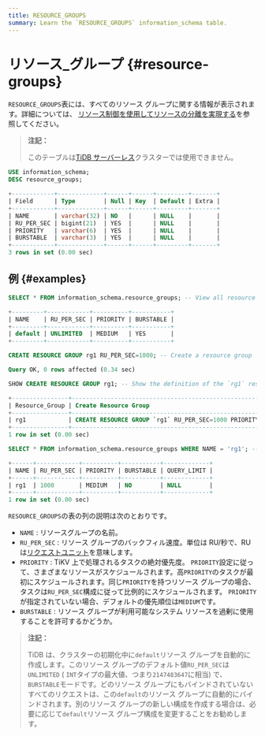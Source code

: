 ```yaml
---
title: RESOURCE_GROUPS
summary: Learn the `RESOURCE_GROUPS` information_schema table.
---
```


# リソース_グループ {#resource-groups}

`RESOURCE_GROUPS`表には、すべてのリソース グループに関する情報が表示されます。詳細については、 [リソース制御を使用してリソースの分離を実現する](/tidb-resource-control.md)を参照してください。

> **注記：**
>
> このテーブルは[TiDB サーバーレス](https://docs.pingcap.com/tidbcloud/select-cluster-tier#tidb-serverless)クラスターでは使用できません。

```sql
USE information_schema;
DESC resource_groups;
```

```sql
+------------+-------------+------+------+---------+-------+
| Field      | Type        | Null | Key  | Default | Extra |
+------------+-------------+------+------+---------+-------+
| NAME       | varchar(32) | NO   |      | NULL    |       |
| RU_PER_SEC | bigint(21)  | YES  |      | NULL    |       |
| PRIORITY   | varchar(6)  | YES  |      | NULL    |       |
| BURSTABLE  | varchar(3)  | YES  |      | NULL    |       |
+------------+-------------+------+------+---------+-------+
3 rows in set (0.00 sec)
```

## 例 {#examples}

```sql
SELECT * FROM information_schema.resource_groups; -- View all resource groups. TiDB has a `default` resource group.
```

```sql
+---------+------------+----------+-----------+
| NAME    | RU_PER_SEC | PRIORITY | BURSTABLE |
+---------+------------+----------+-----------+
| default | UNLIMITED  | MEDIUM   | YES       |
+---------+------------+----------+-----------+
```

```sql
CREATE RESOURCE GROUP rg1 RU_PER_SEC=1000; -- Create a resource group `rg1`
```

```sql
Query OK, 0 rows affected (0.34 sec)
```

```sql
SHOW CREATE RESOURCE GROUP rg1; -- Show the definition of the `rg1` resource group
```

```sql
+----------------+---------------------------------------------------------------+
| Resource_Group | Create Resource Group                                         |
+----------------+---------------------------------------------------------------+
| rg1            | CREATE RESOURCE GROUP `rg1` RU_PER_SEC=1000 PRIORITY="MEDIUM" |
+----------------+---------------------------------------------------------------+
1 row in set (0.00 sec)
```

```sql
SELECT * FROM information_schema.resource_groups WHERE NAME = 'rg1'; -- View the resource groups `rg1`
```

```sql
+------+------------+----------+-----------+-------------+
| NAME | RU_PER_SEC | PRIORITY | BURSTABLE | QUERY_LIMIT |
+------+------------+----------+-----------+-------------+
| rg1  | 1000       | MEDIUM   | NO        | NULL        |
+------+------------+----------+-----------+-------------+
1 row in set (0.00 sec)
```

`RESOURCE_GROUPS`の表の列の説明は次のとおりです。

-   `NAME` : リソースグループの名前。
-   `RU_PER_SEC` : リソース グループのバックフィル速度。単位は RU/秒で、RU は[リクエストユニット](/tidb-resource-control.md#what-is-request-unit-ru)を意味します。
-   `PRIORITY` : TiKV 上で処理されるタスクの絶対優先度。 `PRIORITY`設定に従って、さまざまなリソースがスケジュールされます。高`PRIORITY`のタスクが最初にスケジュールされます。同じ`PRIORITY`を持つリソース グループの場合、タスクは`RU_PER_SEC`構成に従って比例的にスケジュールされます。 `PRIORITY`が指定されていない場合、デフォルトの優先順位は`MEDIUM`です。
-   `BURSTABLE` : リソース グループが利用可能なシステム リソースを過剰に使用することを許可するかどうか。

> **注記：**
>
> TiDB は、クラスターの初期化中に`default`リソース グループを自動的に作成します。このリソース グループのデフォルト値`RU_PER_SEC`は`UNLIMITED` ( `INT`タイプの最大値、つまり`2147483647`に相当) で、 `BURSTABLE`モードです。どのリソース グループにもバインドされていないすべてのリクエストは、この`default`のリソース グループに自動的にバインドされます。別のリソース グループの新しい構成を作成する場合は、必要に応じて`default`リソース グループ構成を変更することをお勧めします。
